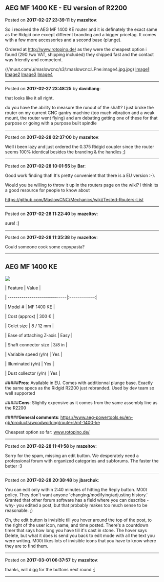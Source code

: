 ## AEG MF 1400 KE - EU version of R2200
Posted on **2017-02-27 23:39:11** by **mazeltov**:

So i received the AEG MF 1400 KE router and it is definately the exact same as the Ridgid one except different branding and a bigger pricetag. It comes with a few more accessories and a second base (plunge).

Ordered at http://www.rotopino.de/ as they were the cheapest option i found (290 /wo VAT, shipping included) they shipped fast and the contact was friendly and competent.

(//muut.com/u/maslowcnc/s3/:maslowcnc:LPne:image4.jpg.jpg)  [Image1](//muut.com/u/maslowcnc/s3/:maslowcnc:d5V7:image1.jpg.jpg) [Image2](//muut.com/u/maslowcnc/s3/:maslowcnc:1tHl:image2.jpg.jpg) [Image3](//muut.com/u/maslowcnc/s3/:maslowcnc:bbVG:image3.jpg.jpg) [Image4](image4.jpg)

---

Posted on **2017-02-27 23:48:25** by **davidlang**:

that looks like it all right.



do you have the ability to measure the runout of the shaft? I just broke the router on my current CNC gantry machine (too much vibration and a weak mount, the router went flying) and am debating getting one of these for that purpose or going with a purpose built spindle

---

Posted on **2017-02-28 02:37:00** by **mazeltov**:

Well i been lazy and just ordered the 0.375 Ridgid coupler since the router seems 100% identical besides the branding & the handles ;]

---

Posted on **2017-02-28 10:01:55** by **Bar**:

Good work finding that! It's pretty convenient that there is a EU version :-).



Would you be willing to throw it up in the routers page on the wiki? I think its a good resource for people to know about



https://github.com/MaslowCNC/Mechanics/wiki/Tested-Routers-List

---

Posted on **2017-02-28 11:22:40** by **mazeltov**:

sure! :]

---

Posted on **2017-02-28 11:35:38** by **mazeltov**:

Could someone cook some copypasta?



***

## AEG MF 1400 KE

![](https://dnyxi8nt1p9ty.cloudfront.net/low/MF_1400KE--Hero_1.jpg)



| Feature                       | Value         |

| ------------------------------|:-------------:|

| Model #                       |    MF 1400 KE |

| Cost (approx)                 |    300 €      |

| Colet size                    |     8 / 12 mm |

| Ease of attaching Z-axis      |     Easy      |

| Shaft connector size          |     3/8 in    |

| Variable speed (y/n)          |     Yes       |

| Illuminated (y/n)             |     Yes       |

| Dust collector (y/n)          |     Yes       |



#####**Pros**: Available in EU. Comes with additionnal plunge base. Exactly the same specs as the Ridgid R2200 just rebranded. Used by dev team so well supported

#####**Cons**: Slightly expensive as it comes from the same assembly line as the R2200

#####**General comments**: https://www.aeg-powertools.eu/en-gb/products/woodworking/routers/mf-1400-ke

Cheapest option so far: www.rotopino.de/

---

Posted on **2017-02-28 11:41:58** by **mazeltov**:

Sorry for the spam, missing an edit button. We desperately need a professional forum with organized categories and subforums. The faster the better :3

---

Posted on **2017-02-28 20:38:48** by **jbarchuk**:

You can edit only within 2:40 minutes of hitting the Reply button. M00t policy. They don't want anyone 'changing/modifying/adjusting history.' Granted that other forum software has a field where you can describe -why- you edited a post, but that probably makes too much sense to be reasonable. ;)

Oh, the edit button is invisible till you hover around the top of the post, to the right of the user icon, name, and time posted. There's a countdown timer that says how long you have till it's cast in stone. The hover says Delete, but what it does is send you back to edit mode with all the text you were writing. M00t likes lots of invisible icons that you have to know where they are to find them.

---

Posted on **2017-03-01 06:37:57** by **mazeltov**:

thanks, will digg for the buttons next round ;]

---

